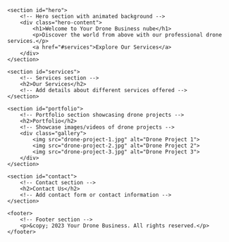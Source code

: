 <!DOCTYPE html>
<html>
<head>
    <title>Your Drone Business</title>
    <link rel="stylesheet" type="text/css" href="styles.css">
    <script src="script.js"></script>
</head>
<body>
    <header>
        <!-- Navigation menu and logo -->
    </header>
    
    <section id="hero">
        <!-- Hero section with animated background -->
        <div class="hero-content">
            <h1>Welcome to Your Drone Business nube</h1>
            <p>Discover the world from above with our professional drone services.</p>
            <a href="#services">Explore Our Services</a>
        </div>
    </section>
    
    <section id="services">
        <!-- Services section -->
        <h2>Our Services</h2>
        <!-- Add details about different services offered -->
    </section>
    
    <section id="portfolio">
        <!-- Portfolio section showcasing drone projects -->
        <h2>Portfolio</h2>
        <!-- Showcase images/videos of drone projects -->
        <div class="gallery">
            <img src="drone-project-1.jpg" alt="Drone Project 1">
            <img src="drone-project-2.jpg" alt="Drone Project 2">
            <img src="drone-project-3.jpg" alt="Drone Project 3">
        </div>
    </section>
    
    <section id="contact">
        <!-- Contact section -->
        <h2>Contact Us</h2>
        <!-- Add contact form or contact information -->
    </section>
    
    <footer>
        <!-- Footer section -->
        <p>&copy; 2023 Your Drone Business. All rights reserved.</p>
    </footer>
</body>
</html>
